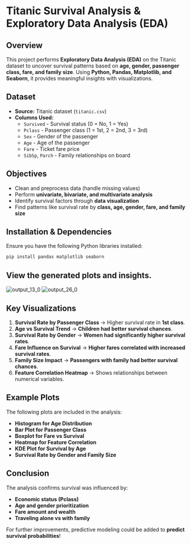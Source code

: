 # Titanic Survival Analysis & Exploratory Data Analysis (EDA)

## Overview
This project performs **Exploratory Data Analysis (EDA)** on the Titanic dataset to uncover survival patterns based on **age, gender, passenger class, fare, and family size**. Using **Python, Pandas, Matplotlib, and Seaborn**, it provides meaningful insights with visualizations.

## Dataset
- **Source:** Titanic dataset (`titanic.csv`)
- **Columns Used:**
  - `Survived` - Survival status (0 = No, 1 = Yes)
  - `Pclass` - Passenger class (1 = 1st, 2 = 2nd, 3 = 3rd)
  - `Sex` - Gender of the passenger
  - `Age` - Age of the passenger
  - `Fare` - Ticket fare price
  - `SibSp`, `Parch` - Family relationships on board

## Objectives
- Clean and preprocess data (handle missing values)
- Perform **univariate, bivariate, and multivariate analysis**
- Identify survival factors through **data visualization**
- Find patterns like survival rate by **class, age, gender, fare, and family size**

## Installation & Dependencies
Ensure you have the following Python libraries installed:
```bash
pip install pandas matplotlib seaborn
```
 ## View the generated plots and insights.
 ![output_13_0](https://github.com/user-attachments/assets/c4ca7b47-b84d-4d2e-bac0-25571035b026) 
 ![output_26_0](https://github.com/user-attachments/assets/37094364-6838-4f6b-b323-c8629e04d018)


## Key Visualizations
1. **Survival Rate by Passenger Class** → Higher survival rate in **1st class**.
2. **Age vs Survival Trend** → **Children had better survival chances**.
3. **Survival Rate by Gender** → **Women had significantly higher survival rates**.
4. **Fare Influence on Survival** → **Higher fares correlated with increased survival rates**.
5. **Family Size Impact** → **Passengers with family had better survival chances**.
6. **Feature Correlation Heatmap** → Shows relationships between numerical variables.

## Example Plots
The following plots are included in the analysis:
- **Histogram for Age Distribution**
- **Bar Plot for Passenger Class**
- **Boxplot for Fare vs Survival**
- **Heatmap for Feature Correlation**
- **KDE Plot for Survival by Age**
- **Survival Rate by Gender and Family Size**

## Conclusion
The analysis confirms survival was influenced by:
- **Economic status (Pclass)**
- **Age and gender prioritization**
- **Fare amount and wealth**
- **Traveling alone vs with family**

For further improvements, predictive modeling could be added to **predict survival probabilities**!

